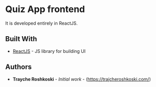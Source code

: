 # Quiz App frontend

It is developed entirely in ReactJS.

## Built With

* [ReactJS](https://reactjs.org/) - JS library for building UI

## Authors

* **Trayche Roshkoski** - *Initial work* - (https://trajcheroshkoski.com/)
